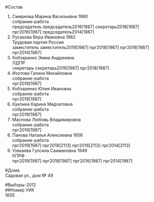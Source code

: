 #Состав  
1. Смирнова Марина Васильевна 1980  
    собрание-работа  
    председатель председатель2019[1987] секретарь2018[1987] прг2016[1987] председатель2014[1987]  
2. Русакова Вера Ивановна 1962  
    Трудовая партия России  
    заместитель заместитель2019[1987] прг2018[1987] прг2016[1987] прг2014[1987]  
3. Кобзаренко Эмма Андреевна  
    ЛДПР  
    секретарь секретарь2019[1987] прг2018[1987]  
4. Изотова Галина Михайловна  
    собрание-работа  
    прг2019[1987]  
5. Кобзаренко Юлия Ивановна  
    собрание-работа  
    прг2019[1987]  
6. Куклина Карина Мидхатовна  
    собрание-работа  
    прг2019[1987]  
7. Маслова Любовь Владимировна  
    собрание-работа  
    прг2019[1987]  
8. Панова Наталья Алексеевна 1956  
    собрание-работа  
    прг2019[1987] прг2018[2113] прг2016[2113] прг2014[2113]  
9. Узякаева Гулсина Саимановна 1949  
    КПРФ  
    прг2019[1987] прг2018[1987] прг2016[1987] прг2014[1987]  
  
#Дома  
Садовая ул., дом № 49  
  
#Выборы-2012  
##Номер УИК  
1605  
